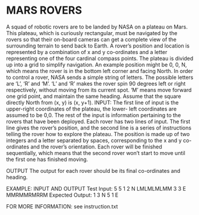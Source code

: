 # MARS ROVERS

A squad of robotic rovers are to be landed by NASA on a plateau on Mars. This
plateau, which is curiously rectangular, must be navigated by the rovers so that their
on-board cameras can get a complete view of the surrounding terrain to send back to
Earth.
A rover’s position and location is represented by a combination of x and y co-ordinates
and a letter representing one of the four cardinal compass points. The plateau is
divided up into a grid to simplify navigation. An example position might be 0, 0, N,
which means the rover is in the bottom left corner and facing North.
In order to control a rover, NASA sends a simple string of letters. The possible letters
are ‘L’, ‘R’ and ‘M’. ‘L’ and ‘R’ makes the rover spin 90 degrees left or right
respectively, without moving from its current spot. ‘M’ means move forward one grid
point, and maintain the same heading.
Assume that the square directly North from (x, y) is (x, y+1).
INPUT: The first line of input is the upper-right coordinates of the plateau, the lower-
left coordinates are assumed to be 0,0.
The rest of the input is information pertaining to the rovers that have been deployed.
Each rover has two lines of input. The first line gives the rover’s position, and the
second line is a series of instructions telling the rover how to explore the plateau.
The position is made up of two integers and a letter separated by spaces,
corresponding to the x and y co-ordinates and the rover’s orientation.
Each rover will be finished sequentially, which means that the second rover won’t start
to move until the first one has finished moving.

OUTPUT The output for each rover should be its final co-ordinates and heading.

EXAMPLE:
	INPUT AND OUTPUT
	Test Input: 5 5 1 2 N LMLMLMLMM 3 3 E MMRMMRMRRM
	Expected Output: 1 3 N 5 1 E

FOR MORE INFORMATION: see instruction.txt
